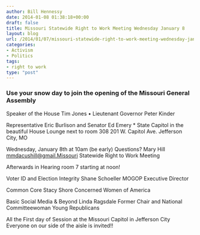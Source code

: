 ```yaml
---
author: Bill Hennessy
date: 2014-01-08 01:38:18+00:00
draft: false
title: Missouri Statewide Right to Work Meeting Wednesday January 8
layout: blog
url: /2014/01/07/missouri-statewide-right-to-work-meeting-wednesday-january-8/
categories:
- Activism
- Politics
tags:
- right to work
type: "post"
---
```


### Use your snow day to join the opening of the Missouri General Assembly


Speaker of the House Tim Jones • Lieutenant Governor Peter Kinder

Representative Eric Burlison
and
Senator Ed Emery
*
State Capitol in the beautiful House Lounge next to room 308
201 W. Capitol Ave.
Jefferson City, MO

Wednesday, January 8th at 10am (be early)
Questions? Mary Hill mmdacushill@gmail.Missouri Statewide Right to Work Meeting

Afterwards in Hearing room 7 starting at noon!

Voter ID and Election Integrity
Shane Schoeller
MOGOP Executive Director


Common Core
Stacy Shore
Concerned Women of America

Basic Social Media & Beyond
Linda Ragsdale
Former Chair and National Committeewoman
Young Republicans

All the First day of Session at the Missouri Capitol in Jefferson City
Everyone on our side of the aisle is invited!!
